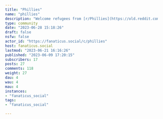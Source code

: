 ```yaml
---
title: "Phillies" 
name: "phillies"
description: "Welcome refugees from [r/Phillies](https://old.reddit.com/r/Phillies)!We're flying rules-light for now - have fun, be nice.More mods welcome!"
type: community
date: "2023-06-28 15:18:26"
draft: false
nsfw: false
actor_id: "https://fanaticus.social/c/phillies"
host: fanaticus.social
lastmod: "2023-06-21 16:16:26"
published: "2023-06-09 17:20:15"
subscribers: 17
posts: 27
comments: 118
weight: 27
dau: 4
wau: 4
mau: 4
instances:
- "fanaticus_social"
tags: 
- "fanaticus_social"

---
```

